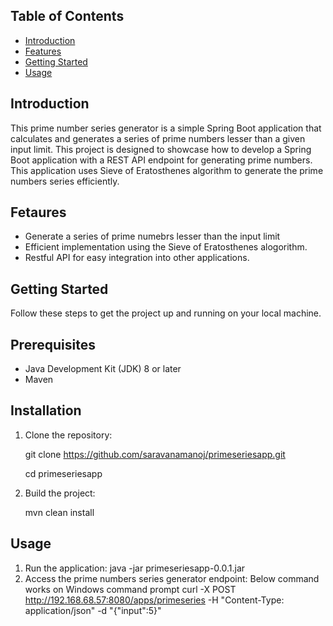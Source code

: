 ## Table of Contents
- [Introduction](#introduction)
- [Features](#features)
- [Getting Started](#getting-started)
- [Usage](#usage)

## Introduction
This prime number series generator is a simple Spring Boot application that calculates and generates a series of prime numbers lesser than a given input limit.
This project is designed to showcase how to develop a Spring Boot application with a REST API endpoint for generating prime numbers.
This application uses Sieve of Eratosthenes algorithm to generate the prime numbers series efficiently.

## Fetaures
- Generate a series of prime numebrs lesser than the input limit
- Efficient implementation using the Sieve of Eratosthenes alogorithm.
- Restful API for easy integration into other applications.

## Getting Started
Follow these steps to get the project up and running on your local machine.

## Prerequisites
- Java Development Kit (JDK) 8 or later
- Maven

## Installation
1. Clone the repository:

   git clone https://github.com/saravanamanoj/primeseriesapp.git
   
   cd primeseriesapp
3. Build the project:

   mvn clean install

## Usage
1. Run the application:
   java -jar primeseriesapp-0.0.1.jar
2. Access the prime numbers series generator endpoint: Below command works on Windows command prompt
   curl -X POST http://192.168.68.57:8080/apps/primeseries -H "Content-Type: application/json" -d "{\"input\":5}"
